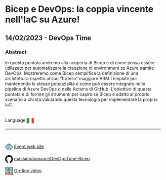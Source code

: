 # Bicep e DevOps: la coppia vincente nell'IaC su Azure!
## 14/02/2023 - DevOps Time
### Abstract 
In questa puntata andremo alla scoperta di Bicep e di come possa essere utilizzato per automatizzare la creazione di environment su Azure tramite DevOps. Mostreremo come Bicep semplifica la definizione di una architettura rispetto al suo “fratello” maggiore ARM Template pur mantenendo le stesse potenzialità e come può essere integrato nelle pipeline di Azure DevOps o nelle Actions di GitHub. L’obiettivo di questa puntata è di fornire gli strumenti per capire se Bicep è adatto al proprio scenario a chi sta valutando questa tecnologia per implementare la propria IaC.

<br/>
Language <img width="25" src="https://raw.githubusercontent.com/massimobonanni/massimobonanni/master/images/flagitaly.svg" style="vertical-align:middle">

<br/>

---

<br/>
<p>
<img width="25" src="https://raw.githubusercontent.com/massimobonanni/massimobonanni/master/images/eventwebsite.svg" style="vertical-align:middle"> 
<a href="https://www.ugidotnet.org/tv/episodio/3132/DevOps-Time/Bicep-e-DevOps-la-coppia-vincente-nell-IaC-su-Azure">Event web site</a>
</p>

<p>
<img width="25" src="https://raw.githubusercontent.com/massimobonanni/massimobonanni/master/images/github.svg" style="vertical-align:middle"> 
<a href="https://github.com/massimobonanni/DevOpsTime-Bicep" target="_blank">massimobonanni/DevOpsTime-Bicep</a>
</p>

<p>
<img width="25" src="https://raw.githubusercontent.com/massimobonanni/massimobonanni/master/images/video.svg" style="vertical-align:middle"> 
<a href="https://youtu.be/f1_JA1UVyFo" target="_blank">On-line video</a>
</p> 